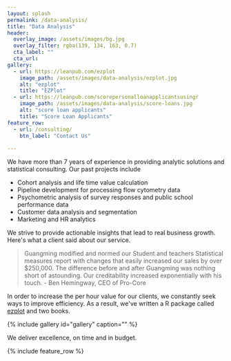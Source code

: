 ```yaml
---
layout: splash
permalink: /data-analysis/
title: "Data Analysis"
header:
  overlay_image: /assets/images/bg.jpg
  overlay_filter: rgba(139, 134, 163, 0.7)
  cta_label: ""
  cta_url: 
gallery:
  - url: https://leanpub.com/ezplot
    image_path: /assets/images/data-analysis/ezplot.jpg
    alt: "ezplot"
    title: "EZPlot"
  - url: https://leanpub.com/scorepersonalloanapplicantsusingr
    image_path: /assets/images/data-analysis/score-loans.jpg
    alt: "score loan applicants"
    title: "Score Loan Applicants"
feature_row:
  - url: /consulting/
    btn_label: "Contact Us"      
        
---
```


We have more than 7 years of experience in providing analytic solutions and statistical consulting. Our past projects include

* Cohort analysis and life time value calculation
* Pipeline development for processing flow cytometry data 
* Psychometric analysis of survey responses and public school performance data
* Customer data analysis and segmentation
* Marketing and HR analytics
 
We strive to provide actionable insights that lead to real business growth. Here's what a client said about our service.

>Guangming modified and normed our Student and teachers Statistical measures report with changes that easily increased our sales by over $250,000. The difference before and after Guangming was nothing short of astounding. Our creditability increased exponentially with his touch. - Ben Hemingway, CEO of Pro-Core

In order to increase the per hour value for our clients, we constantly seek ways to improve efficiency. As a result, we've written a R package called [ezplot](https://github.com/gmlang/ezplot) and two books.

{% include gallery id="gallery" caption="" %}

We deliver excellence, on time and in budget.

{% include feature_row %}